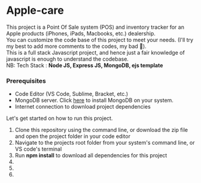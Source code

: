 # Apple-care

This project is a Point Of Sale system (POS) and inventory tracker for an Apple products (iPhones, iPads, Macbooks, etc.) dealership.<br>
You can customize the code base of this project to meet your needs. (I'll try my best to add more comments to the codes, my bad 🥲). <br>
This is a full stack Javascript project, and hence just a fair knowledge of javascript is enough to understand the codebase.<br>
NB: Tech Stack : <b>Node JS, Express JS, MongoDB, ejs template</b>

<h3>Prerequisites</h3>
<ul>
<li>Code Editor (VS Code, Sublime, Bracket, etc.)</li>
<li>MongoDB server. Click <a href="https://www.mongodb.com/docs/manual/administration/install-community/">here</a> to install MongoDB on your system.</li>
<li>Internet connection to download project dependencies</li>
</ul>

Let's get started on how to run this project.
<ol>
<li>Clone this repository using the command line, or download the zip file and open the project folder in your code editor</li>
<li>Navigate to the projects root folder from your system's command line, or VS code's terminal</li>
<li>Run <b>npm install</b> to download all dependencies for this project</li>
<li></li>
<li></li>
<li></li>
</ol>
